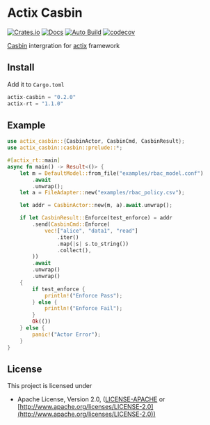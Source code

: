 # Actix Casbin

[![Crates.io](https://meritbadge.herokuapp.com/actix-casbin)](https://crates.io/crates/actix-casbin)
[![Docs](https://docs.rs/actix-casbin/badge.svg)](https://docs.rs/actix-casbin)
[![Auto Build](https://github.com/casbin-rs/actix-casbin/workflows/Auto%20Build/badge.svg)](https://github.com/casbin-rs/actix-casbin/actions/)
[![codecov](https://codecov.io/gh/casbin-rs/actix-casbin/branch/master/graph/badge.svg)](https://codecov.io/gh/casbin-rs/actix-casbin)

[Casbin](https://github.com/casbin/casbin-rs) intergration for [actix](https://github.com/actix/actix) framework

## Install

Add it to `Cargo.toml`

```rust
actix-casbin = "0.2.0"
actix-rt = "1.1.0"
```


## Example

```rust
use actix_casbin::{CasbinActor, CasbinCmd, CasbinResult};
use actix_casbin::casbin::prelude::*;

#[actix_rt::main]
async fn main() -> Result<()> {
    let m = DefaultModel::from_file("examples/rbac_model.conf")
        .await
        .unwrap();
    let a = FileAdapter::new("examples/rbac_policy.csv");

    let addr = CasbinActor::new(m, a).await.unwrap();

    if let CasbinResult::Enforce(test_enforce) = addr
        .send(CasbinCmd::Enforce(
            vec!["alice", "data1", "read"]
                .iter()
                .map(|s| s.to_string())
                .collect(),
        ))
        .await
        .unwrap()
        .unwrap()
    {
        if test_enforce {
            println!("Enforce Pass");
        } else {
            println!("Enforce Fail");
        }
        Ok(())
    } else {
        panic!("Actor Error");
    }
}
```

## License

This project is licensed under

* Apache License, Version 2.0, ([LICENSE-APACHE](LICENSE-APACHE) or [http://www.apache.org/licenses/LICENSE-2.0](http://www.apache.org/licenses/LICENSE-2.0))
